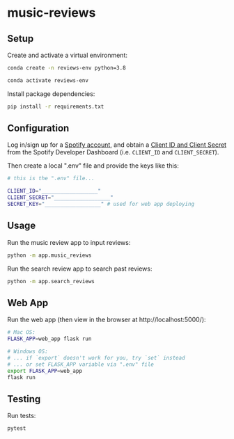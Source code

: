 # music-reviews

## Setup


Create and activate a virtual environment:

```sh
conda create -n reviews-env python=3.8

conda activate reviews-env
```

Install package dependencies:

```sh
pip install -r requirements.txt
```

## Configuration


Log in/sign up for a [Spotify account](https://accounts.spotify.com/en/login), and obtain a [Client ID and Client Secret](https://developer.spotify.com/) from the Spotify Developer Dashboard (i.e. `CLIENT_ID` and `CLIENT_SECRET`).

Then create a local ".env" file and provide the keys like this:

```sh
# this is the ".env" file...

CLIENT_ID="__________________"
CLIENT_SECRET="__________________"
SECRET_KEY="__________________" # used for web app deploying


```

## Usage


Run the music review app to input reviews:

```sh
python -m app.music_reviews
```

Run the search review app to search past reviews:
```sh
python -m app.search_reviews
```


## Web App

Run the web app (then view in the browser at http://localhost:5000/):

```sh
# Mac OS:
FLASK_APP=web_app flask run

# Windows OS:
# ... if `export` doesn't work for you, try `set` instead
# ... or set FLASK_APP variable via ".env" file
export FLASK_APP=web_app
flask run
```

## Testing

Run tests:

```sh
pytest
```
